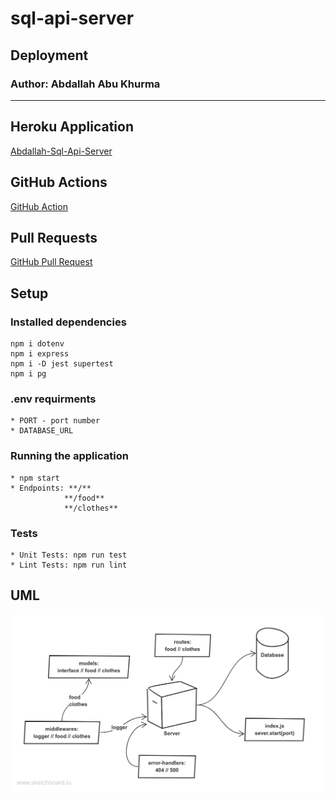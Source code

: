 # sql-api-server

## Deployment

### Author: Abdallah Abu Khurma

***

## Heroku Application

[Abdallah-Sql-Api-Server](https://abdallah-sql-api-server.herokuapp.com/)

## GitHub Actions

[GitHub Action](https://github.com/AbdallahAbuKhurma/sql-api-server/actions)

## Pull Requests

[GitHub Pull Request](https://github.com/AbdallahAbuKhurma/sql-api-server/pull/1)

## Setup

### Installed dependencies

    npm i dotenv
    npm i express
    npm i -D jest supertest
    npm i pg

### .env requirments

    * PORT - port number
    * DATABASE_URL

### Running the application

    * npm start
    * Endpoints: **/**
                **/food**
                **/clothes**

### Tests

    * Unit Tests: npm run test
    * Lint Tests: npm run lint

## UML

![uml](/assets/class05.png)
